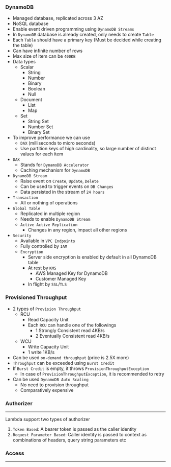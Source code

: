 ### DynamoDB

- Managed database, replicated across 3 AZ
- NoSQL database
- Enable event driven programming using `DynamoDB Streams`
- In `DynamoDB` database is already created, only needs to create `Table`
- Each `Table` should have a primary key (Must be decided while creating the table)
- Can have infinite number of rows
- Max size of item can be `400KB`
- Data types
  - Scalar
    - String
    - Number
    - Binary
    - Boolean
    - Null
  - Document
    - List
    - Map
  - Set
    - String Set
    - Number Set
    - Binary Set
- To improve performance we can use
  - `DAX` (milliseconds to micro seconds)
  - Use partition keys of high cardinality, so large number of distinct values for each item
- `DAX`
  - Stands for `DynamoDB Accelerator`
  - Caching mechanism for `DynamoDB`
- `DynamoDB Stream`
  - Raise event on `Create`, `Update`, `Delete`
  - Can be used to trigger events on `DB Changes`
  - Data persisted in the stream of `24 hours`
- `Transaction`
  - All or nothing of operations
- `Global Table`
  - Replicated in multiple region
  - Needs to enable `DynamoDB Stream`
  - `Active Active Replication`
    - Changes in any region, impact all other regions
- `Security`
  - Available in `VPC Endpoints`
  - Fully controlled by `IAM`
  - `Encryption`
    - Server side encryption is enabled by default in all DynamoDB table
    - At rest by `KMS`
      - AWS Managed Key for DynamoDB
      - Customer Managed Key
    - In flight by `SSL`/`TLS`

### Provisioned Throughput

- 2 types of `Provision Throughput`
  - RCU
    - Read Capacity Unit
    - Each `RCU` can handle one of the followings
      - 1 Strongly Consistent read 4KB/s
      - 2 Eventually Consistent read 4KB/s
  - WCU
    - Write Capacity Unit
    - 1 write 1KB/s
- Can be used `on-demand throughput` (price is 2.5X more)
- `Throughput` can be exceeded using `Burst Credit`
- If `Burst Credit` is empty, it throws `ProvisionThroughputException`
  - In case of `ProvisionThroughputException`, it is recommended to retry
- Can be used `DynamoDB Auto Scaling`
  - No need to provision throughput
  - Comparatively expensive

### Authorizer

---

Lambda support two types of authorizer

1. `Token Based`: A bearer token is passed as the caller identity
2. `Request Parameter Based`: Caller identity is passed to context as combinations of headers, query string parameters etc

### Access

---
